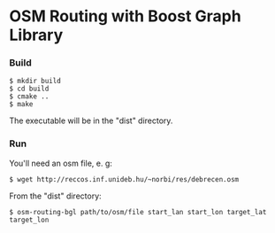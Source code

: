 # OSM Routing with Boost Graph Library

### Build

    $ mkdir build
    $ cd build
    $ cmake ..
    $ make

The executable will be in the "dist" directory.

### Run

You'll need an osm file, e. g:

    $ wget http://reccos.inf.unideb.hu/~norbi/res/debrecen.osm

From the "dist" directory:

    $ osm-routing-bgl path/to/osm/file start_lan start_lon target_lat target_lon
